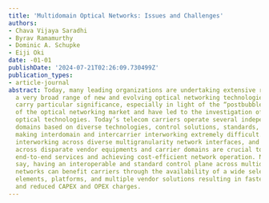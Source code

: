 ```yaml
---
title: 'Multidomain Optical Networks: Issues and Challenges'
authors:
- Chava Vijaya Saradhi
- Byrav Ramamurthy
- Dominic A. Schupke
- Eiji Oki
date: -01-01
publishDate: '2024-07-21T02:26:09.730499Z'
publication_types:
- article-journal
abstract: Today, many leading organizations are undertaking extensive research on
  a very broad range of new and evolving optical networking technologies. These efforts
  carry particular significance, especially in light of the “postbubble” dynamics
  of the optical networking market and have led to the investigation of various cost-efficient
  optical technologies. Today’s telecom carriers operate several independent optical
  domains based on diverse technologies, control solutions, standards, and protocols,
  making interdomain and intercarrier interworking extremely difficult. Standardized
  interworking across diverse multigranularity network interfaces, and interoperability
  across disparate vendor equipments and carrier domains are crucial to provisioning
  end-to-end services and achieving cost-efficient network operation. Needless to
  say, having an interoperable and standard control plane across multidomain optical
  networks can benefit carriers through the availability of a wide selection of network
  elements, platforms, and multiple vendor solutions resulting in faster deployment
  and reduced CAPEX and OPEX charges.
---
```

